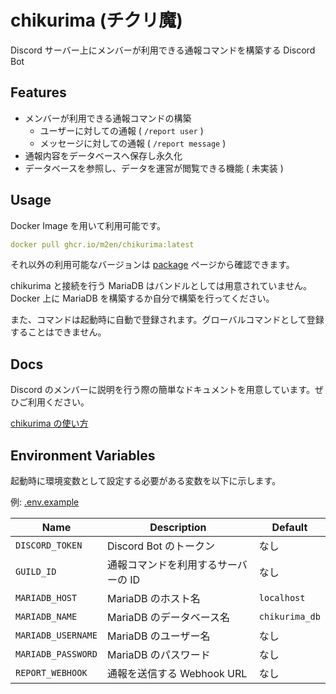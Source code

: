 # chikurima (チクリ魔)

Discord サーバー上にメンバーが利用できる通報コマンドを構築する Discord Bot

## Features

- メンバーが利用できる通報コマンドの構築
  - ユーザーに対しての通報 ( `/report user` )
  - メッセージに対しての通報 ( `/report message` )
- 通報内容をデータベースへ保存し永久化
- データベースを参照し、データを運営が閲覧できる機能 ( 未実装 )

## Usage

Docker Image を用いて利用可能です。

```yaml
docker pull ghcr.io/m2en/chikurima:latest
```

それ以外の利用可能なバージョンは [package](https://github.com/users/m2en/packages/container/package/chikurima) ページから確認できます。

chikurima と接続を行う MariaDB はバンドルとしては用意されていません。Docker 上に MariaDB を構築するか自分で構築を行ってください。

また、コマンドは起動時に自動で登録されます。グローバルコマンドとして登録することはできません。

## Docs

Discord のメンバーに説明を行う際の簡単なドキュメントを用意しています。ぜひご利用ください。

[chikurima の使い方](./docs/README.md)

## Environment Variables

起動時に環境変数として設定する必要がある変数を以下に示します。

例: [.env.example](./.env.example)

| Name               | Description                         | Default        |
| ------------------ | ----------------------------------- | -------------- |
| `DISCORD_TOKEN`    | Discord Bot のトークン              | なし           |
| `GUILD_ID`         | 通報コマンドを利用するサーバーの ID | なし           |
| `MARIADB_HOST`     | MariaDB のホスト名                  | `localhost`    |
| `MARIADB_NAME`     | MariaDB のデータベース名            | `chikurima_db` |
| `MARIADB_USERNAME` | MariaDB のユーザー名                | なし           |
| `MARIADB_PASSWORD` | MariaDB のパスワード                | なし           |
| `REPORT_WEBHOOK`   | 通報を送信する Webhook URL          | なし           |
